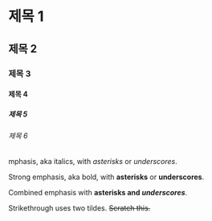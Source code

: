 # 제목 1
## 제목 2
### 제목 3
#### 제목 4
##### 제목 5
###### 제목 6


mphasis, aka italics, with *asterisks* or _underscores_.

Strong emphasis, aka bold, with **asterisks** or __underscores__.

Combined emphasis with **asterisks and _underscores_**.

Strikethrough uses two tildes. ~~Scratch this.~~